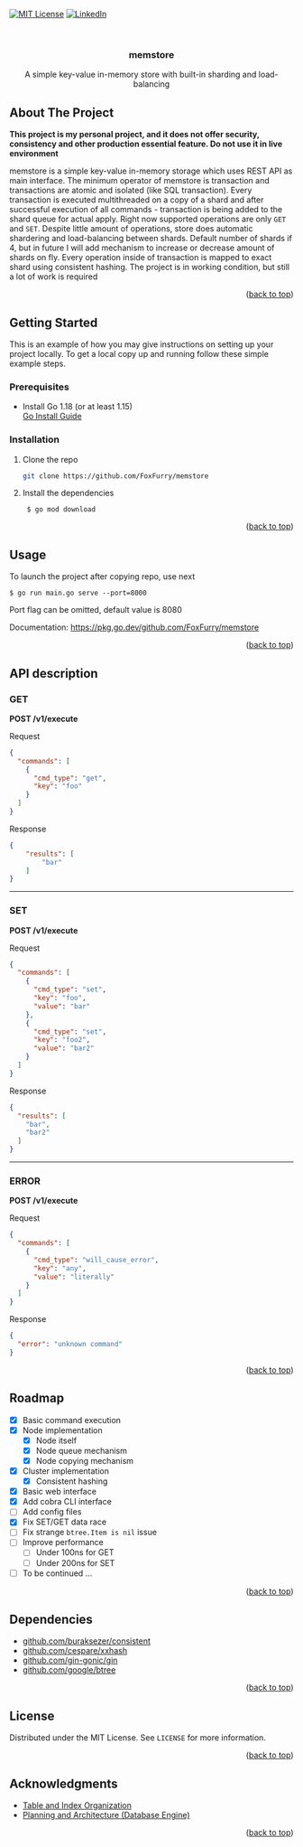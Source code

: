 <div id="top"></div>


<!-- PROJECT SHIELDS -->

[![MIT License][license-shield]][license-url]
[![LinkedIn][linkedin-shield]][linkedin-url]


<!-- PROJECT LOGO -->
<br />
<div align="center">
  
<h3 align="center">memstore</h3>

  <p align="center">
    A simple key-value in-memory store with built-in sharding and load-balancing
    <br /> 
  </p>
</div>



<!-- ABOUT THE PROJECT -->
## About The Project

**This project is my personal project, and it does not offer security, consistency and other production essential feature. Do not use it in live environment**

memstore is a simple key-value in-memory storage which uses REST API as main interface. The minimum operator of memstore is transaction
and transactions are atomic and isolated (like SQL transaction). Every transaction is executed multithreaded on a copy of a shard and after successful execution of all commands -
transaction is being added to the shard queue for actual apply. Right now supported operations are only `GET` and `SET`. Despite little amount of operations, store does automatic shardering and load-balancing between
shards. Default number of shards if 4, but in future I will add mechanism to increase or decrease amount of shards on fly. Every operation inside of transaction is mapped to
exact shard using consistent hashing. The project is in working condition, but still a lot of work is required

<p align="right">(<a href="#top">back to top</a>)</p>



<!-- GETTING STARTED -->
## Getting Started

This is an example of how you may give instructions on setting up your project locally.
To get a local copy up and running follow these simple example steps.



### Prerequisites

* Install Go 1.18 (or at least 1.15)  
  [Go Install Guide](https://golang.org/doc/install)

  

### Installation

1. Clone the repo
   ```sh
   git clone https://github.com/FoxFurry/memstore
   ```
2. Install the dependencies
   ```shell
    $ go mod download
    ```

<p align="right">(<a href="#top">back to top</a>)</p>

<!-- USAGE EXAMPLES -->
## Usage

To launch the project after copying repo, use next
```shell
$ go run main.go serve --port=8000
```
Port flag can be omitted, default value is 8080

Documentation: https://pkg.go.dev/github.com/FoxFurry/memstore

<p align="right">(<a href="#top">back to top</a>)</p>



## API description
### GET

**POST /v1/execute**

Request
```json
{
  "commands": [
    {
      "cmd_type": "get",
      "key": "foo"
    }
  ]
}
```

Response
```json
{
    "results": [
        "bar"
    ]
}
```
****
### SET

**POST /v1/execute**

Request
```json
{
  "commands": [
    {
      "cmd_type": "set",
      "key": "foo",
      "value": "bar"
    },
    {
      "cmd_type": "set",
      "key": "foo2",
      "value": "bar2"
    }
  ]
}
```

Response
```json
{
  "results": [
    "bar",
    "bar2"
  ]
}
```
****
### ERROR

**POST /v1/execute**

Request
```json
{
  "commands": [
    {
      "cmd_type": "will_cause_error",
      "key": "any",
      "value": "literally"
    }
  ]
}
```

Response
```json
{
  "error": "unknown command"
}
```

<p align="right">(<a href="#top">back to top</a>)</p>



<!-- ROADMAP -->
## Roadmap

- [x] Basic command execution
- [x] Node implementation
  - [x] Node itself
  - [x] Node queue mechanism
  - [x] Node copying mechanism
- [x] Cluster implementation
  - [x] Consistent hashing
- [x] Basic web interface
- [x] Add cobra CLI interface
- [ ] Add config files
- [x] Fix SET/GET data race
- [ ] Fix strange `btree.Item is nil` issue
- [ ] Improve performance
  - [ ] Under 100ns for GET
  - [ ] Under 200ns for SET
- [ ] To be continued ...

<p align="right">(<a href="#top">back to top</a>)</p>



## Dependencies

* [github.com/buraksezer/consistent](https://github.com/buraksezer/consistent)
* [github.com/cespare/xxhash](https://github.com/cespare/xxhash)
* [github.com/gin-gonic/gin](https://github.com/gin-gonic/gin)
* [github.com/google/btree](https://github.com/google/btree)

<p align="right">(<a href="#top">back to top</a>)</p>



<!-- LICENSE -->
## License

Distributed under the MIT License. See `LICENSE` for more information.

<p align="right">(<a href="#top">back to top</a>)</p>



<!-- ACKNOWLEDGMENTS -->
## Acknowledgments

* [Table and Index Organization](http://msdn.microsoft.com/en-us/library/ms189051.aspx)
* [Planning and Architecture (Database Engine)](https://docs.microsoft.com/en-us/previous-versions/sql/sql-server-2008-r2/cc280361(v=sql.105))

<p align="right">(<a href="#top">back to top</a>)</p>



<!-- MARKDOWN LINKS & IMAGES -->
[license-shield]: https://img.shields.io/github/license/FoxFurry/memstore.svg?style=for-the-badge
[license-url]: https://github.com/FoxFurry/memstore/blob/master/LICENSE

[linkedin-shield]: https://img.shields.io/badge/-LinkedIn-black.svg?style=for-the-badge&logo=linkedin&colorB=555
[linkedin-url]: https://www.linkedin.com/in/arthur-isac-412a6519b/
